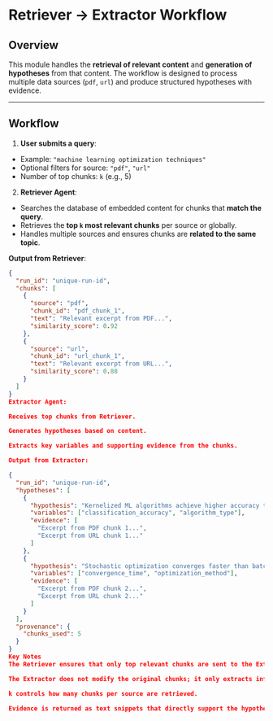 # Retriever → Extractor Workflow

## Overview

This module handles the **retrieval of relevant content** and **generation of hypotheses** from that content. The workflow is designed to process multiple data sources (`pdf`, `url`) and produce structured hypotheses with evidence.

---

## Workflow

1. **User submits a query**:

- Example: `"machine learning optimization techniques"`  
- Optional filters for source: `"pdf"`, `"url"`  
- Number of top chunks: `k` (e.g., 5)  

2. **Retriever Agent**:

- Searches the database of embedded content for chunks that **match the query**.  
- Retrieves the **top `k` most relevant chunks** per source or globally.  
- Handles multiple sources and ensures chunks are **related to the same topic**.  

**Output from Retriever**:

```json
{
  "run_id": "unique-run-id",
  "chunks": [
    {
      "source": "pdf",
      "chunk_id": "pdf_chunk_1",
      "text": "Relevant excerpt from PDF...",
      "similarity_score": 0.92
    },
    {
      "source": "url",
      "chunk_id": "url_chunk_1",
      "text": "Relevant excerpt from URL...",
      "similarity_score": 0.88
    }
  ]
}
Extractor Agent:

Receives top chunks from Retriever.

Generates hypotheses based on content.

Extracts key variables and supporting evidence from the chunks.

Output from Extractor:

{
  "run_id": "unique-run-id",
  "hypotheses": [
    {
      "hypothesis": "Kernelized ML algorithms achieve higher accuracy than non-kernelized algorithms.",
      "variables": ["classification_accuracy", "algorithm_type"],
      "evidence": [
        "Excerpt from PDF chunk 1...",
        "Excerpt from URL chunk 1..."
      ]
    },
    {
      "hypothesis": "Stochastic optimization converges faster than batch optimization on large datasets.",
      "variables": ["convergence_time", "optimization_method"],
      "evidence": [
        "Excerpt from PDF chunk 2...",
        "Excerpt from URL chunk 2..."
      ]
    }
  ],
  "provenance": {
    "chunks_used": 5
  }
}
Key Notes
The Retriever ensures that only top relevant chunks are sent to the Extractor to reduce noise.

The Extractor does not modify the original chunks; it only extracts information and builds hypotheses.

k controls how many chunks per source are retrieved.

Evidence is returned as text snippets that directly support the hypotheses.